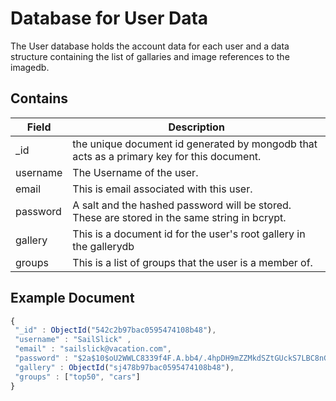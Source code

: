 # Database for User Data

The User database holds the account data for each user and a data structure containing the list of gallaries and image references to the imagedb.

Contains
-------------
| Field | Description|
|-------|------------|
| _id | the unique document id generated by mongodb that acts as a primary key for this document. |
| username | The Username of the user. |
| email | This is email associated with this user. |
| password | A salt and the hashed password will be stored. These are stored in the same string in bcrypt. |
| gallery | This is a document id for the user's root gallery in the gallerydb  |
| groups | This is a list of groups that the user is a member of. |

Example Document
----------------
```js
{
 "_id" : ObjectId("542c2b97bac0595474108b48"),
 "username" : "SailSlick" ,
 "email" : "sailslick@vacation.com",
 "password" : "$2a$10$oU2WWLC8339f4F.A.bb4/.4hpDH9mZZMkdSZtGUckS7LBC8nGOFsG",
 "gallery" : ObjectId("sj478b97bac0595474108b48"),
 "groups" : ["top50", "cars"]
}
```
